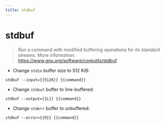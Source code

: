 ```yaml
---
title: stdbuf
---
```

# stdbuf

> Run a command with modified buffering operations for its standard streams.
> More information: <https://www.gnu.org/software/coreutils/stdbuf>.

- Change `stdin` buffer size to 512 KiB:

`stdbuf --input={{512K}} {{command}}`

- Change `stdout` buffer to line-buffered:

`stdbuf --output={{L}} {{command}}`

- Change `stderr` buffer to unbuffered:

`stdbuf --error={{0}} {{command}}`
